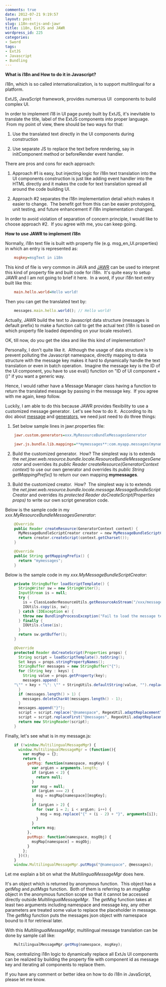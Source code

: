 ```yaml
---
comments: true
date: 2012-07-21 9:19:57
layout: post
slug: i18n-extjs-and-jawr
title: i18n, ExtJS and JAWR
wordpress_id: 225
categories:
- Sword
tags:
- ExtJS
- Javascript
- Bundling
---
```


**What is i18n and How to do it in Javascript?**

i18n, which is so called internationalization, is to support multilingual for a platform.

ExtJS, JavaScript framework, provides numerous UI  components to build complex UI.

In order to implement i18 in UI page purely built by ExtJS, it's inevitable to translate the title, label of the ExtJS components into proper language.  From my point of view, there should be two ways for that:




  1. Use the translated text directly in the UI components during construction


  2. Use separate JS to replace the text before rendering, say in initComponent method or beforeRender event handler.


There are pros and cons for each approach:


  1. Approach #1 is easy, but injecting logic for i18n text translation into the UI components construction is just like adding event handler into the HTML directly and it makes the code for text translation spread all around the code building UI.


  2. Approach #2 separates the i18n implementation detail which makes it easier to change.  The benefit got from this can be easier prototyping, unit testing, and future enhancement if i18n implementation changed.


In order to avoid violation of separation of concern principle, I would like to choose approach #2.  If you agree with me, you can keep going.

**How to use JAWR to implement i18n**

Normally, i18n text file is built with property file (e.g. msg_en_UI.properties) in which an entry is represented as:
```ini
    msgkey=msgText in i18n
```
This kind of file is very common in JAVA and [JAWR](http://jawr.java.net) can be used to interpret this kind of property file and built code for i18n.  It's quite easy to setup JAWR and I am not going to brief it here.  In a word, if your i18n text entry built like this:


```ini
    main.hello.world=Hello world!
```



Then you can get the translated text by:



```javascript
    messages.main.hello.world(); // Hello world!
```


Actually, JAWR build the text to Javascript data structure (messages is default prefix) to make a function call to get the actual text (i18n is based on which property file loaded depending on your locale resolver).

OK, till now, do you get the idea and like this kind of implementation?

Personally, I don't quite like it.  Although the usage of data structure is to prevent polluting the Javascript namespace, directly mapping to data structure with the message key makes it hard to dynamically handle the text translation or even in batch operation.  Imagine the message key is the ID of the UI component, you have to use eval() function on "ID of UI component + ()" if you want a generic way.

Hence, I would rather have a Message Manager class having a function to return the translated message by passing in the message key.  If you agree with me again, keep follow.

Luckily, I am able to do this because JAWR provides flexibility to use a customized message generator.  Let's see how to do it.  According to its doc about [message](http://jawr.java.net/docs/messages_gen.html) and [generators](http://jawr.java.net/docs/generators.html), we need just need to do three things:




  1. Set below sample lines in jawr.properties file:

```ini
    jawr.custom.generators=xxx.MyResourceBundleMessagesGenerator

    jawr.js.bundle.lib.mappings=**mymessages**:com.myapp.messages(mynamespace)
```




  2. Build the customized generator.  How? The simplest way is to extends the _net.jawr.web.resource.bundle.locale.ResourceBundleMessagesGenerator_ and overrides its _public Reader createResource(GeneratorContext context)_ to use our own generator and overrides its _public String getMappingPrefix()_ to return our own mapping **mymessages**.


  3. Build the customized creator.  How?  The simplest way is to extends the _net.jawr.web.resource.bundle.locale.message.MessageBundleScriptCreator_ and overrides its _protected Reader doCreateScript(Properties props)_ to write our own script generation code.


Below is the sample code in my _xxx.MyResourceBundleMessagesGenerator_:


```java
    @Override
    public Reader createResource(GeneratorContext context) {
      MyMessageBundleScriptCreator creator = new MyMessageBundleScriptCreator(context);
      return creator.createScript(context.getCharset());
    }

    @Override
    public String getMappingPrefix() {
      return "mymessages";
    }
```


Below is the sample code in my _xxx.MyMessageBundleScriptCreator_:


```java
    private StringBuffer loadScriptTemplate() {
      StringWriter sw = new StringWriter();
      InputStream is = null;
      try {
        is = ClassLoaderResourceUtils.getResourceAsStream("/xxx/messages.js", this);
        IOUtils.copy(is, sw);
      } catch (IOException e) {
        throw new BundlingProcessException("Fail to load the message template. ", e);
      } finally {
        IOUtils.close(is);
      }
      return sw.getBuffer();
    }

    @Override
    protected Reader doCreateScript(Properties props) {
      String script = loadScriptTemplate().toString();
      Set keys = props.stringPropertyNames();
      StringBuffer messages = new StringBuffer("{");
      for (String key : keys) {
        String value = props.getProperty(key);
        messages.append(
    "\"" + key + "\": \"" + StringUtils.defaultString(value, "").replaceAll("\"", "\\\\\"") + "\",\n");
      }
      if (messages.length() > 1) {
        messages.deleteCharAt(messages.length() - 1);
      }
      messages.append("}");
      script = script.replace("@namespace", RegexUtil.adaptReplacementToMatcher(this.namespace));
      script = script.replaceFirst("@messages", RegexUtil.adaptReplacementToMatcher(messages.toString()));
      return new StringReader(script);
    }
```


Finally, let's see what is in my message.js:


```javascript
    if (!window.MultilingualMessageMgr) {
      window.MultilingualMessageMgr = (function(){
        var msgMap = {};
        return {
          getMsg: function(namespace, msgKey) {
            var argLen = arguments.length;
            if (argLen < 2) {
              return null;
            }
            var msg = null;
            if (argLen === 2) {
              msg = msgMap[namespace][msgKey];
            }
            if (argLen > 2) {
              for (var i = 2; i < argLen; i++) {
                msg = msg.replace("{" + (i - 2) + "}", arguments[i]);
              }
            }
            return msg;
          },
          putMsgs: function(namespace, msgObj) {
            msgMap[namespace] = msgObj;
          }
        };
      })();
    }
    window.MultilingualMessageMgr.putMsgs("@namespace", @messages);
```



Let me explain a bit on what the _MultilingualMessageMgr_ does here.

It's an object which is returned by anonymous function.  This object has a _getMsg_ and _putMsgs_ function.  Both of them is referring to an _msgMap_ object in the anonymous function scope so that it cannot be accessed directly outside _MultilingualMessageMgr_.  The _getMsg_ function takes at least two arguments including namespace and message key, any other parameters are treated some value to replace the placeholder in message.  The _getMsg_ function puts the messages json object with namespace bound to it for retrieval later.

With this _MultilingualMessageMgr,_ multilingual message translation can be done by sample call like:

```javascript
    MultilingualMessageMgr.getMsg(namespace, msgKey);
```

Now, centralizing i18n logic to dynamically replace all ExtJs UI components can be realized by building the property file with component id as message key and iterating all components to replace them.

If you have any comment or better idea on how to do i18n in JavaScript, please let me know.
